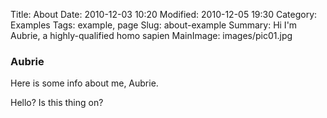 Title: About
Date: 2010-12-03 10:20
Modified: 2010-12-05 19:30
Category: Examples
Tags: example, page
Slug: about-example
Summary: Hi I'm Aubrie, a highly-qualified homo sapien
MainImage: images/pic01.jpg

### Aubrie

Here is some info about me, Aubrie.

Hello? Is this thing on?